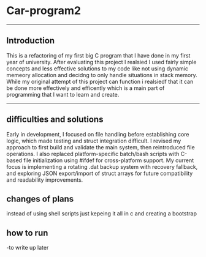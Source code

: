 # Car-program2

---

## Introduction
This is a refactoring of my first big C program that I have done in my first year of university. After evaluating this project I realsied I used fairly simple concepts and less effective solutions to my code like not using dynamic memeory allocation and decidng to only handle situations in stack memory. While my original attempt of this project can function i realsiedf that it can be done more effectively and efficently which is a main part of programming that I want to learn and create.

---
## difficulties and solutions
Early in development, I focused on file handling before establishing core logic, which made testing and struct integration difficult. I revised my approach to first build and validate the main system, then reintroduced file operations. I also replaced platform-specific batch/bash scripts with C-based file initialization using #ifdef for cross-platform support. My current focus is implementing a rotating .dat backup system with recovery fallback, and exploring JSON export/import of struct arrays for future compatibility and readability improvements.


## changes of plans
instead of using shell scripts just kepeing it all in c and creating a bootstrap 


## how to run
-to write up later
